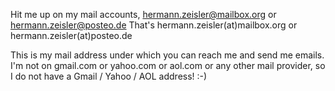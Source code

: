 Hit me up on my mail accounts, hermann.zeisler@mailbox.org or hermann.zeisler@posteo.de
That's hermann.zeisler(at)mailbox.org or hermann.zeisler(at)posteo.de

This is my mail address under which you can reach me and send me emails.
I'm not on gmail.com or yahoo.com or aol.com or any other mail provider, so I do not have a Gmail / Yahoo / AOL address! :-)

<!---
ZeislerH/ZeislerH is a ✨ special ✨ repository because its `README.md` (this file) appears on your GitHub profile.
You can click the Preview link to take a look at your changes.
--->
